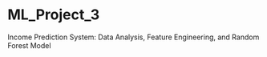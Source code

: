 # ML_Project_3
Income Prediction System: Data Analysis, Feature Engineering, and Random Forest Model
